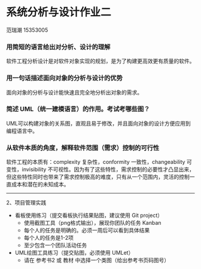 # 系统分析与设计作业二

范瑞潮 15353005

### **用简短的语言给出对分析、设计的理解**

软件工程分析设计是对软件对象实现的规划，是为了构建更高效更有质量的软件。

### **用一句话描述面向对象的分析与设计的优势**

面向对象的分析与设计能快速且完全地分析出对象的需求。

### **简述 UML（统一建模语言）的作用。考试考哪些图？**

UML可以构建对象的关系图，直观且易于修改，并且面向对象的设计方便应用到编程语言中。

### **从软件本质的角度，解释软件范围（需求）控制的可行性**

软件工程的本质有：complexity 复杂性，conformity 一致性，changeability 可变性，invisibility 不可视性。因为有了这些特性，需求控制的必要性才凸显出来，但这些特性同时也带来了需求控制极高的难度，只有从一个范围内，灵活的控制一直成本和潜在的未知成本。

---

2、项目管理实践

*   看板使用练习（提交看板执行结果贴图，建议使用 Git project）
    *   使用截图工具（png格式输出），展现你团队的任务 Kanban
    *   每个人的任务是明确的。必须一周后可以看到具体结果
    *   每个人的任务是1-2项
    *   至少包含一个团队活动任务
*   UML绘图工具练习（提交贴图，必须使用 UMLet）
    *   请在 参考书2 或 教材 中选择一个类图（给出参考书页码图号）
